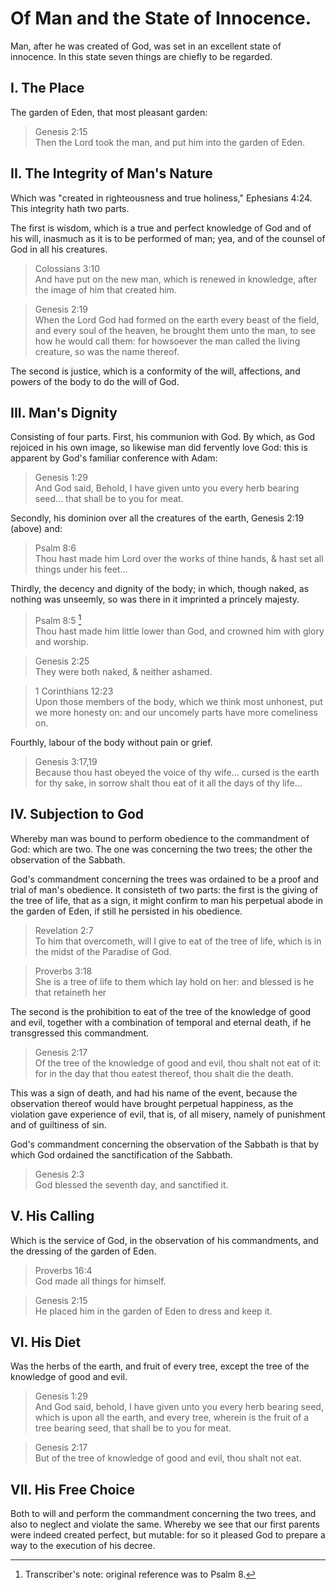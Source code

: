 # Of Man and the State of Innocence.

Man, after he was created of God, was set in an excellent state of innocence. In this state seven things are chiefly to be regarded.

## I. The Place

The garden of Eden, that most pleasant garden:

> Genesis 2:15  
> Then the Lord took the man, and put him into the garden of Eden.

## II. The Integrity of Man's Nature

Which was "created in righteousness and true holiness," Ephesians 4:24. This integrity hath two parts.

The first is wisdom, which is a true and perfect knowledge of God and of his will, inasmuch as it is to be performed of man; yea, and of the counsel of God in all his creatures.

> Colossians 3:10  
> And have put on the new man, which is renewed in knowledge, after the image of him that created him.

> Genesis 2:19  
> When the Lord God had formed on the earth every beast of the field, and every soul of the heaven, he brought them unto the man, to see how he would call them: for howsoever the man called the living creature, so was the name thereof.

The second is justice, which is a conformity of the will, affections, and powers of the body to do the will of God.

## III. Man's Dignity

Consisting of four parts. First, his communion with God. By which, as God rejoiced in his own image, so likewise man did fervently love God: this is apparent by God's familiar conference with Adam:

> Genesis 1:29  
> And God said, Behold, I have given unto you every herb bearing seed... that shall be to you for meat.

Secondly, his dominion over all the creatures of the earth, Genesis 2:19 (above) and:

> Psalm 8:6  
> Thou hast made him Lord over the works of thine hands, & hast set all things under his feet...

Thirdly, the decency and dignity of the body; in which, though naked, as nothing was unseemly, so was there in it imprinted a princely majesty.

> Psalm 8:5 [^1]  
> Thou hast made him little lower than God, and crowned him with glory and worship.

> Genesis 2:25  
> They were both naked, & neither ashamed.

> 1 Corinthians 12:23  
> Upon those members of the body, which we think most unhonest, put we more honesty on: and our uncomely parts have more comeliness on.

Fourthly, labour of the body without pain or grief. 

> Genesis 3:17,19  
> Because thou hast obeyed the voice of thy wife... cursed is the earth for thy sake, in sorrow shalt thou eat of it all the days of thy life...

## IV. Subjection to God

Whereby man was bound to perform obedience to the commandment of God: which are two. The one was concerning the two trees; the other the observation of the Sabbath.

God's commandment concerning the trees was ordained to be a proof and trial of man's obedience. It consisteth of two parts: the first is the giving of the tree of life, that as a sign, it might confirm to man his perpetual abode in the garden of Eden, if still he persisted in his obedience.

> Revelation 2:7  
> To him that overcometh, will I give to eat of the tree of life, which is in the midst of the Paradise of God.

> Proverbs 3:18  
> She is a tree of life to them which lay hold on her: and blessed is he that retaineth her

The second is the prohibition to eat of the tree of the knowledge of good and evil, together with a combination of temporal and eternal death, if he transgressed this commandment. 

> Genesis 2:17  
> Of the tree of the knowledge of good and evil, thou shalt not eat of it: for in the day that thou eatest thereof, thou shalt die the death.

This was a sign of death, and had his name of the event, because the observation thereof would have brought perpetual happiness, as the violation gave experience of evil, that is, of all misery, namely of punishment and of guiltiness of sin.

God's commandment concerning the observation of the Sabbath is that by which God ordained the sanctification of the Sabbath. 

> Genesis 2:3  
> God blessed the seventh day, and sanctified it.

## V. His Calling

Which is the service of God, in the observation of his commandments, and the dressing of the garden of Eden. 

> Proverbs 16:4  
> God made all things for himself.

> Genesis 2:15  
> He placed him in the garden of Eden to dress and keep it.

## VI. His Diet

Was the herbs of the earth, and fruit of every tree, except the tree of the knowledge of good and evil. 

> Genesis 1:29  
> And God said, behold, I have given unto you every herb bearing seed, which is upon all the earth, and every tree, wherein is the fruit of a tree bearing seed, that shall be to you for meat.

> Genesis 2:17  
> But of the tree of knowledge of good and evil, thou shalt not eat.

## VII. His Free Choice

Both to will and perform the commandment concerning the two trees, and also to neglect and violate the same. Whereby we see that our first parents were indeed created perfect, but mutable: for so it pleased God to prepare a way to the execution of his decree.

[^1]: Transcriber's note: original reference was to Psalm 8.